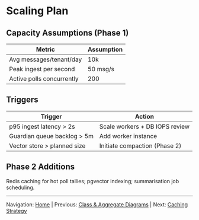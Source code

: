 # Scaling Plan

## Capacity Assumptions (Phase 1)

| Metric | Assumption |
|--------|------------|
| Avg messages/tenant/day | 10k |
| Peak ingest per second | 50 msg/s |
| Active polls concurrently | 200 |

## Triggers

| Trigger | Action |
|---------|--------|
| p95 ingest latency > 2s | Scale workers + DB IOPS review |
| Guardian queue backlog > 5m | Add worker instance |
| Vector store > planned size | Initiate compaction (Phase 2) |

## Phase 2 Additions

Redis caching for hot poll tallies; pgvector indexing; summarisation job scheduling.

---
Navigation: [Home](home.md) | Previous: [Class & Aggregate Diagrams](class_aggregate_diagrams.md) | Next: [Caching Strategy](caching_strategy.md)
